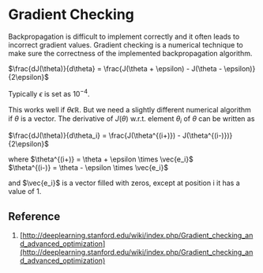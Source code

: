 # Gradient Checking

Backpropagation is difficult to implement correctly and it often leads to incorrect gradient values. Gradient checking is a numerical technique to make sure the correctness of the implemented backpropagation algorithm. 

$\frac{dJ(\theta)}{d\theta} = \frac{J(\theta + \epsilon) - J(\theta - \epsilon)}{2\epsilon}$

Typically $\epsilon$ is set as $10^{-4}$.

This works well if $\theta \epsilon \mathbb{R}$. But we need a slightly different numerical algorithm if $\theta$ is a vector. The derivative of $J(\theta)$ w.r.t. element $\theta_i$ of $\theta$ can be written as

$\frac{dJ(\theta)}{d\theta_i} = \frac{J(\theta^{(i+)}) - J(\theta^{(i-)})}{2\epsilon}$

where $\theta^{(i+)} = \theta + \epsilon \times \vec{e_i}$ <br />
$\theta^{(i-)} = \theta - \epsilon \times \vec{e_i}$ <br />
			
and $\vec{e_i}$ is a vector filled with zeros, except at position i it has a value of 1.



## Reference

1. [http://deeplearning.stanford.edu/wiki/index.php/Gradient_checking_and_advanced_optimization](http://deeplearning.stanford.edu/wiki/index.php/Gradient_checking_and_advanced_optimization)